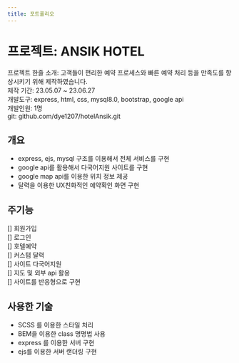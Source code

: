```yaml
---
title: 포트폴리오   
---
```

# 프로젝트: ANSIK HOTEL   
프로젝트 한줄 소개: 고객들이 편리한 예약 프로세스와 빠른 예약 처리 등을 만족도를 향상시키기 위해 제작하였습니다.   
제작 기간: 23.05.07 ~ 23.06.27  
개발도구: express, html, css, mysql8.0, bootstrap, google api   
개발인원: 1명   
git: github.com/dye1207/hotelAnsik.git   

## 개요
* express, ejs, mysql 구조를 이용해서 전체 서비스를 구현   
* google api를 활용해서 다국어지원 사이트를 구현   
* google map api를 이용한 위치 정보 제공   
* 달력을 이용한 UX친화적인 예약확인 화면 구현   
   
## 주기능   
[] 회원가입   
[] 로그인   
[] 호텔예약   
[] 커스텀 달력   
[] 사이트 다국어지원   
[] 지도 및 외부 api 활용   
[] 사이트를 반응형으로 구현   
   
## 사용한 기술   
* SCSS 를 이용한 스타일 처리   
* BEM을 이용한 class 명명법 사용   
* express 를 이용한 서버 구현   
* ejs를 이용한 서버 랜더링 구현   
